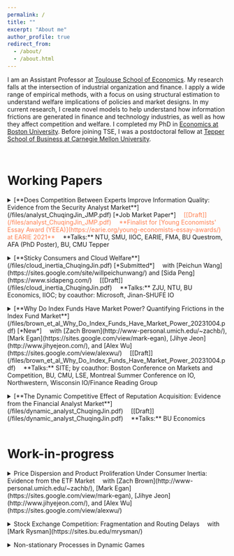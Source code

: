 ```yaml
---
permalink: /
title: ""
excerpt: "About me"
author_profile: true
redirect_from:
  - /about/
  - /about.html
---
```

I am an Assistant Professor at [Toulouse School of Economics](https://www.tse-fr.eu/). My research falls at the intersection of industrial organization and finance. I apply a wide range of empirical methods, with a focus on using structural estimation to understand welfare implications of policies and market designs. In my current research, I create novel models to help understand how information frictions are generated in finance and technology industries, as well as how they affect competition and welfare. I completed my PhD in [Economics at Boston University](https://www.bu.edu/econ/). Before joining TSE, I was a postdoctoral fellow at [Tepper School of Business at Carnegie Mellon University](https://www.cmu.edu/tepper/index.html).

<p></p>

<br>

# Working Papers

<details>
<summary markdown='span'>
[**Does Competition Between Experts Improve Information Quality: Evidence from the Security Analyst Market**](/files/analyst_ChuqingJin_JMP.pdf)  [*Job Market Paper*]         
<span style="color:coral">
 [[Draft]](/files/analyst_ChuqingJin_JMP.pdf)   
 **Finalist for [Young Economists' Essay Award (YEEA)](https://earie.org/young-economists-essay-awards/) at EARIE 2021**
</span>  
 **Talks:** NTU, SMU, IIOC, EARIE, FMA, BU Questrom, AFA (PhD Poster), BU, CMU Tepper       
</summary>

* *Financial analysts are rewarded for being* ***the most accurate****. This leads them to distort their forecasts to differentiate themselves from their peers, but also disciplines their optimism bias. In the current market, the disciplinary effect dominates while both effects are present, so it is optimal to have moderate competition between analysts to both improve aggregate information and contain the distortion.*

<img src="/images/distortion.png" class = "center" width="600" />

<img src="/images/discipline.png" class = "center" width="600" />

</details>

<p></p>

<details>
<summary markdown='span'>
[**Sticky Consumers and Cloud Welfare**](/files/cloud_inertia_ChuqingJin.pdf)   [*Submitted*]       
 with [Peichun Wang](https://sites.google.com/site/willpeichunwang/) and [Sida Peng](https://www.sidapeng.com/)    
 [[Draft]](/files/cloud_inertia_ChuqingJin.pdf)   
 **Talks:** ZJU, NTU, BU Economics, IIOC; by coauthor: Microsoft, Jinan-SHUFE IO          
</summary>

* *Cloud computing creates big welfare benefits, particularly for smaller firms, but we find that cloud customers are sticky to old cloud products, thus undermining cloud's benefits. Cloud migration services and introductory discounts, which incentivize firms to try new products, can improve both consumer welfare and provider revenue.*

<img src="/images/rd_cloud_inertia.png" class = "center" width = "600" />

</details>
<p></p>

<details>
<summary markdown='span'>
[**Why Do Index Funds Have Market Power? Quantifying Frictions in the Index Fund Market**](/files/brown_et_al_Why_Do_Index_Funds_Have_Market_Power_20231004.pdf)    [*New*]     
 with [Zach Brown](http://www-personal.umich.edu/~zachb/), [Mark Egan](https://sites.google.com/view/mark-egan), [Jihye Jeon](http://www.jihyejeon.com/), and [Alex Wu](https://sites.google.com/view/alexwu/)   
 [[Draft]](/files/brown_et_al_Why_Do_Index_Funds_Have_Market_Power_20231004.pdf)   
 **Talks:** SITE; by coauthor: Boston Conference on Markets and Competition, BU, CMU, LSE, Montreal Summer Conference on IO, Northwestern, Wisconsin IO/Finance Reading Group     
</summary>

* *We develop a novel quantitative dynamic model of demand for and supply of index funds to decompose the impact of **inertia**, **search frictions**, and **preference heterogeneity**. We find that the average expense ratio paid by retail investors are roughly 45% higher due to search frictions and 40% due to inertia than the friction-less baseline. Removing inertia has a small impact when search frictions are high.*

<img src="/images/cf_cdf_no_inertia.png" class = "center" width = "300" /><img src="/images/cf_cdf_no_search.png" class = "center" width = "300" />

</details>

<p></p>

<details>
<summary markdown='span'>
[**The Dynamic Competitive Effect of Reputation Acquisition: Evidence from the Financial Analyst Market**](/files/dynamic_analyst_ChuqingJin.pdf)        
 [[Draft]](/files/dynamic_analyst_ChuqingJin.pdf)  
 **Talks:** BU Economics
</summary>
</details>
<br>

# Work-in-progress

<details>
<summary markdown='span'>
Price Dispersion and Product Proliferation Under Consumer Inertia: Evidence from the ETF Market   
 with [Zach Brown](http://www-personal.umich.edu/~zachb/), [Mark Egan](https://sites.google.com/view/mark-egan), [Jihye Jeon](http://www.jihyejeon.com/), and [Alex Wu](https://sites.google.com/view/alexwu/)   
</summary>
</details>
<p></p>

<details>
<summary markdown='span'>
Stock Exchange Competition: Fragmentation and Routing Delays  
 with [Mark Rysman](https://sites.bu.edu/mrysman/)
</summary>
</details>
<p></p>

<details>
<summary markdown='span'>
Non-stationary Processes in Dynamic Games
</summary>
</details>
<br/>
